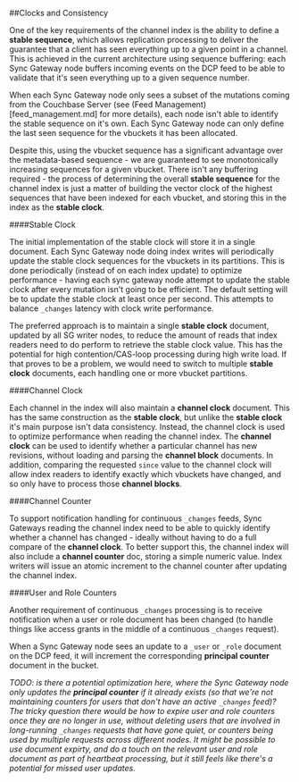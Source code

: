 ##Clocks and Consistency

One of the key requirements of the channel index is the ability to define a **stable sequence**, which allows replication processing to deliver the guarantee that a client has seen everything up to a given point in a channel.  This is achieved in the current architecture using sequence buffering: each Sync Gateway node buffers incoming events on the DCP feed to be able to validate that it's seen everything up to a given sequence number.

When each Sync Gateway node only sees a subset of the mutations coming from the Couchbase Server (see (Feed Management)[feed_management.md] for more details), each node isn't able to identify the stable sequence on it's own.  Each Sync Gateway node can only define the last seen sequence for the vbuckets it has been allocated.

Despite this, using the vbucket sequence has a significant advantage over the metadata-based sequence - we are guaranteed to see monotonically increasing sequences for a given vbucket.  There isn't any buffering required - the process of determining the overall **stable sequence** for the channel index is just a matter of building the vector clock of the highest sequences that have been indexed for each vbucket, and storing this in the index as the **stable clock**.

####Stable Clock

The initial implementation of the stable clock will store it in a single document.  Each Sync Gateway node doing index writes will periodically update the stable clock sequences for the vbuckets in its partitions.  This is done periodically (instead of on each index update) to optimize performance - having each sync gateway node attempt to update the stable clock after every mutation isn't going to be efficient.  The default setting will be to update the stable clock at least once per second.  This attempts to balance `_changes` latency with clock write performance.

The preferred approach is to maintain a single **stable clock** document, updated by all SG writer nodes, to reduce the amount of reads that index readers need to do perform to retrieve the stable clock value. This has the potential for high contention/CAS-loop processing during high write load. If that proves to be a problem, we would need to switch to multiple **stable clock** documents, each handling one or more vbucket partitions.

####Channel Clock

Each channel in the index will also maintain a **channel clock** document.  This has the same construction as the **stable clock**, but unlike the **stable clock** it's main purpose isn't data consistency.  Instead, the channel clock is used to optimize performance when reading the channel index.  The **channel clock** can be used to identify whether a particular channel has new revisions, without loading and parsing the **channel block** documents. In addition, comparing the requested `since` value to the channel clock will allow index readers to identify exactly which vbuckets have changed, and so only have to process those **channel blocks**.

####Channel Counter

To support notification handling for continuous `_changes` feeds, Sync Gateways reading the channel index need to be able to quickly identify whether a channel has changed - ideally without having to do a full compare of the **channel clock**.  To better support this, the channel index will also include a **channel counter** doc, storing a simple numeric value.  Index writers will issue an atomic increment to the channel counter after updating the channel index.


####User and Role Counters

Another requirement of continuous `_changes` processing is to receive notification when a user or role document has been changed (to handle things like access grants in the middle of a continuous `_changes` request).

When a Sync Gateway node sees an update to a `_user` or `_role` document on the DCP feed, it will increment the corresponding **principal counter** document in the bucket.

*TODO: is there a potential optimization here, where the Sync Gateway node only updates the **principal counter** if it already exists (so that we're not maintaining counters for users that don't have an active `_changes` feed)?  The tricky question there would be how to expire user and role counters once they are no longer in use, without deleting users that are involved in long-running `_changes` requests that have gone quiet, or counters being used by multiple requests across different nodes. It might be possible to use document expirty, and do a touch on the relevant user and role document as part of heartbeat processing, but it still feels like there's a potential for missed user updates.*